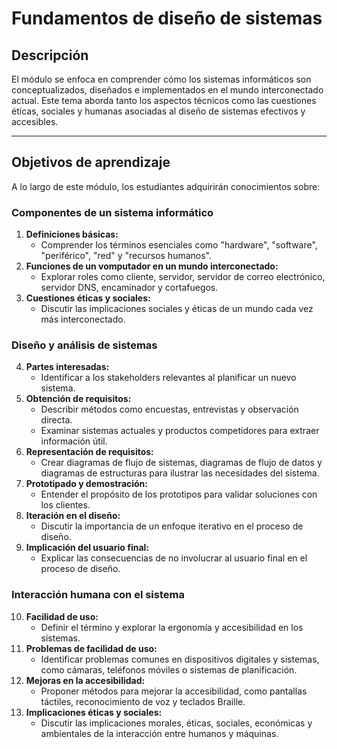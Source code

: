 # Fundamentos de diseño de sistemas

## Descripción
El módulo se enfoca en comprender cómo los sistemas informáticos son conceptualizados, diseñados e implementados en el mundo interconectado actual. Este tema aborda tanto los aspectos técnicos como las cuestiones éticas, sociales y humanas asociadas al diseño de sistemas efectivos y accesibles.

---

## Objetivos de aprendizaje

A lo largo de este módulo, los estudiantes adquirirán conocimientos sobre:

### Componentes de un sistema informático
1. **Definiciones básicas:**
   - Comprender los términos esenciales como "hardware", "software", "periférico", "red" y "recursos humanos".
2. **Funciones de un vomputador en un mundo interconectado:**
   - Explorar roles como cliente, servidor, servidor de correo electrónico, servidor DNS, encaminador y cortafuegos.
3. **Cuestiones éticas y sociales:**
   - Discutir las implicaciones sociales y éticas de un mundo cada vez más interconectado.

### Diseño y análisis de sistemas
4. **Partes interesadas:**
   - Identificar a los stakeholders relevantes al planificar un nuevo sistema.
5. **Obtención de requisitos:**
   - Describir métodos como encuestas, entrevistas y observación directa.
   - Examinar sistemas actuales y productos competidores para extraer información útil.
6. **Representación de requisitos:**
   - Crear diagramas de flujo de sistemas, diagramas de flujo de datos y diagramas de estructuras para ilustrar las necesidades del sistema.
7. **Prototipado y demostración:**
   - Entender el propósito de los prototipos para validar soluciones con los clientes.
8. **Iteración en el diseño:**
   - Discutir la importancia de un enfoque iterativo en el proceso de diseño.
9. **Implicación del usuario final:**
   - Explicar las consecuencias de no involucrar al usuario final en el proceso de diseño.

### Interacción humana con el sistema
10. **Facilidad de uso:**
    - Definir el término y explorar la ergonomía y accesibilidad en los sistemas.
11. **Problemas de facilidad de uso:**
    - Identificar problemas comunes en dispositivos digitales y sistemas, como cámaras, teléfonos móviles o sistemas de planificación.
12. **Mejoras en la accesibilidad:**
    - Proponer métodos para mejorar la accesibilidad, como pantallas táctiles, reconocimiento de voz y teclados Braille.
13. **Implicaciones éticas y sociales:**
    - Discutir las implicaciones morales, éticas, sociales, económicas y ambientales de la interacción entre humanos y máquinas.
